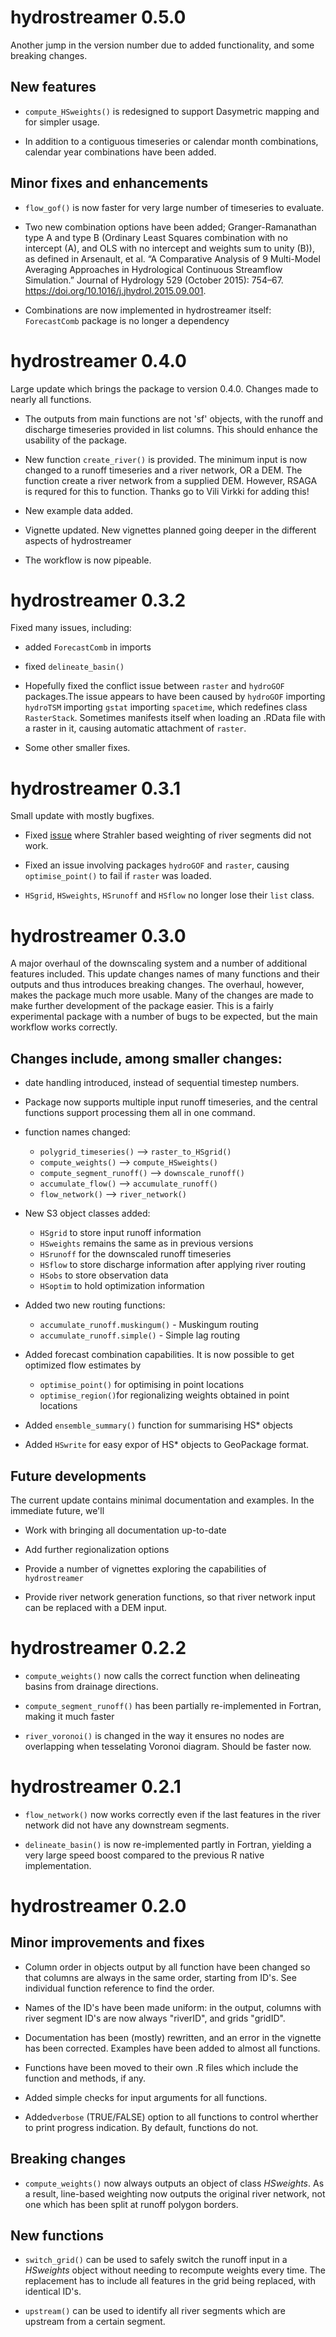 # hydrostreamer 0.5.0

Another jump in the version number due to added functionality, and some breaking changes.

## New features

* `compute_HSweights()` is redesigned to support Dasymetric mapping and for simpler usage.

* In addition to a contiguous timeseries or calendar month combinations, calendar year combinations have been added. 

## Minor fixes and enhancements

* `flow_gof()` is now faster for very large number of timeseries to evaluate.

*  Two new combination options have been added; Granger-Ramanathan type A and type B (Ordinary Least Squares combination with no intercept (A), and OLS with no intercept and weights sum to unity (B)), as defined in Arsenault, et al. “A Comparative Analysis of 9 Multi-Model Averaging Approaches in Hydrological Continuous Streamflow Simulation.” Journal of Hydrology 529 (October 2015): 754–67. https://doi.org/10.1016/j.jhydrol.2015.09.001.

*  Combinations are now implemented in hydrostreamer itself: `ForecastComb` package is no longer a dependency


# hydrostreamer 0.4.0

Large update which brings the package to version 0.4.0. Changes made to nearly all functions.

* The outputs from main functions are not 'sf' objects, with the runoff and  discharge timeseries provided in list columns. This should enhance the usability of the package.
  
* New function `create_river()` is provided. The minimum input is now changed to a runoff timeseries and a river network, OR a DEM. The function create a river  network from a supplied DEM. However, RSAGA is requred for this to function.   Thanks go to Vili Virkki for adding this!

* New example data added.

* Vignette updated. New vignettes planned going deeper in the different aspects  of hydrostreamer
  
* The workflow is now pipeable.


# hydrostreamer 0.3.2

Fixed many issues, including:

* added `ForecastComb` in imports

* fixed `delineate_basin()`

* Hopefully fixed the conflict issue between `raster` and `hydroGOF` packages.The issue appears to have been caused by `hydroGOF` importing `hydroTSM` importing `gstat` importing `spacetime`, which redefines class `RasterStack`. Sometimes manifests itself when loading an .RData file with a raster in it, causing automatic attachment of `raster`.

* Some other smaller fixes.

# hydrostreamer 0.3.1

Small update with mostly bugfixes.

* Fixed [issue](https://github.com/mkkallio/hydrostreamer/issues/2) where Strahler
based weighting of river segments did not work.

* Fixed an issue involving packages `hydroGOF` and `raster`, causing `optimise_point()` to fail if `raster` was loaded.

* `HSgrid`, `HSweights`, `HSrunoff` and `HSflow` no longer lose their `list` class.

# hydrostreamer 0.3.0

A major overhaul of the downscaling system and a number of additional features included. This update changes names of many functions and their outputs and thus introduces breaking changes. The overhaul, however, makes the package much more usable. Many of the changes are made to make further development of the package easier. This is a fairly experimental package with a number of bugs to be expected, but the main workflow works correctly.

## Changes include, among smaller changes:

*   date handling introduced, instead of sequential timestep numbers.

*   Package now supports multiple input runoff timeseries, and the central functions support processing them all in one command.

*   function names changed:
    +   `polygrid_timeseries()` --> `raster_to_HSgrid()`
    +   `compute_weights()` --> `compute_HSweights()`
    +   `compute_segment_runoff()` --> `downscale_runoff()`
    +   `accumulate_flow()` --> `accumulate_runoff()`
    +   `flow_network()` --> `river_network()`

*   New S3 object classes added: 
    +   `HSgrid` to store input runoff information
    +   `HSweights` remains the same as in previous versions
    +   `HSrunoff` for the downscaled runoff timeseries
    +   `HSflow` to store discharge information after applying river routing
    +   `HSobs` to store observation data
    +   `HSoptim` to hold optimization information

*   Added two new routing functions:
    +   `accumulate_runoff.muskingum()` - Muskingum routing
    +   `accumulate_runoff.simple()` - Simple lag routing

*   Added forecast combination capabilities. It is now possible to get optimized flow estimates by
    +   `optimise_point()` for optimising in point locations
    +   `optimise_region()`for regionalizing weights obtained in point locations

*   Added `ensemble_summary()` function for summarising HS* objects

*   Added `HSwrite` for easy expor of HS* objects to GeoPackage format.

## Future developments

The current update contains minimal documentation and examples. In the immediate future, we'll

*   Work with bringing all documentation up-to-date

*   Add further regionalization options

*   Provide a number of vignettes exploring the capabilities of `hydrostreamer`

*   Provide river network generation functions, so that river network input can be replaced with a DEM input.
    
    

# hydrostreamer 0.2.2

*   `compute_weights()` now calls the correct function when delineating basins from drainage directions.

*   `compute_segment_runoff()` has been partially re-implemented in Fortran, making it much faster

*   `river_voronoi()` is changed in the way it ensures no nodes are overlapping when tesselating Voronoi
    diagram. Should be faster now.


# hydrostreamer 0.2.1

*   `flow_network()` now works correctly even if the last features in the river network
    did not have any downstream segments.
    
*   `delineate_basin()` is now re-implemented partly in Fortran, yielding a very large speed
    boost compared to the previous R native implementation.


# hydrostreamer 0.2.0

## Minor improvements and fixes

*   Column order in objects output by all function have been changed so that
    columns are always in the same order, starting from ID's. See individual 
    function reference to find the order.

*   Names of the ID's have been made uniform: in the output, columns with river
    segment ID's are now always "riverID", and grids "gridID".

*   Documentation has been (mostly) rewritten, and an error in the vignette has been 
    corrected. Examples have been added to almost all functions.

*   Functions have been moved to their own .R files which include the function
    and methods, if any.

*   Added simple checks for input arguments for all functions.

*   Added`verbose` (TRUE/FALSE) option to all functions to control wherther to print progress
    indication. By default, functions do not.



## Breaking changes

*   `compute_weights()` now always outputs an object of class *HSweights*. As
    a result, line-based weighting now outputs the original river network, not
    one which has been split at runoff polygon borders.
    
## New functions

*   `switch_grid()` can be used to safely switch the runoff input in a *HSweights*
    object without needing to recompute weights every time. The replacement has
    to include all features in the grid being replaced, with identical ID's.
    
*   `upstream()` can be used to identify all river segments which are upstream
    from a certain segment.
    
    
